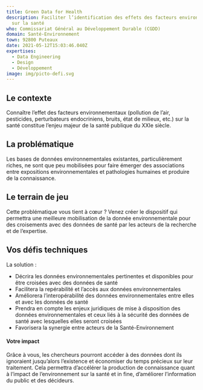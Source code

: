 ```yaml
---
title: Green Data for Health
description: Faciliter l’identification des effets des facteurs environnementaux
  sur la santé
who: Commissariat Général au Développement Durable (CGDD)
domain: Santé-Environnement
town: 92800 Puteaux
date: 2021-05-12T15:03:46.040Z
expertises:
  - Data Engineering
  - Design
  - Développement
image: img/picto-defi.svg
---
```

## Le contexte 

Connaître l’effet des facteurs environnementaux (pollution de l’air, pesticides, perturbateurs endocriniens, bruits, état de milieux, etc.) sur la santé constitue l’enjeu majeur de la santé publique du XXIe siècle. 

## La problématique 
Les bases de données environnementales existantes, particulièrement riches, ne sont que peu mobilisées pour faire émerger des associations entre expositions environnementales et pathologies humaines et produire de la connaissance. 

## Le terrain de jeu

Cette problématique vous tient à cœur ? Venez créer le dispositif qui permettra une meilleure mobilisation de la donnée environnementale pour des croisements avec des données de santé par les acteurs de la recherche et de l’expertise. 

## Vos défis techniques 

La solution : 
* Décrira les données environnementales pertinentes et disponibles pour être croisées avec des données de santé
* Facilitera la repérabilité et l’accès aux données environnementales 
* Améliorera l’interopérabilité des données environnementales entre elles et avec les données de santé
* Prendra en compte les enjeux juridiques de mise à disposition des données environnementales et ceux liés à la sécurité des données de santé avec lesquelles elles seront croisées
* Favorisera la synergie entre acteurs de la Santé-Environnement

#### Votre impact 

Grâce à vous, les chercheurs pourront accéder à des données dont ils ignoraient jusqu’alors l’existence et économiser du temps précieux sur leur traitement. Cela permettra d’accélérer la production de connaissance quant à l’impact de l’environnement sur la santé et in fine, d’améliorer l’information du public et des décideurs.
